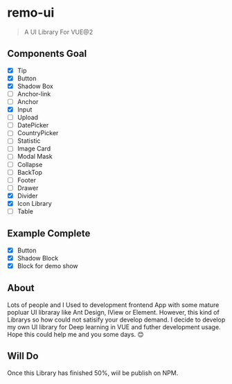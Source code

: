 # remo-ui

> A UI Library For VUE@2 

## Components Goal
- [x] Tip
- [X] Button
- [x] Shadow Box
- [ ] Anchor-link
- [ ] Anchor
- [x] Input
- [ ] Upload
- [ ] DatePicker
- [ ] CountryPicker
- [ ] Statistic
- [ ] Image Card
- [ ] Modal Mask
- [ ] Collapse
- [ ] BackTop
- [ ] Footer
- [ ] Drawer
- [x] Divider   
- [x] Icon Library   
- [ ] Table

## Example Complete
- [X] Button
- [x] Shadow Block
- [x] Block for demo show

## About
Lots of people and I Used to development frontend App with some mature popluar UI libraray like Ant Design, IView or Element. However, this kind of Librarys so how could not satisify your develop demand. I decide to develop my own UI library for Deep learning in VUE and futher development usage. Hope this could help me and you some days. :blush:

## Will Do
Once this Library has finished 50%, wiil be publish on NPM. 
